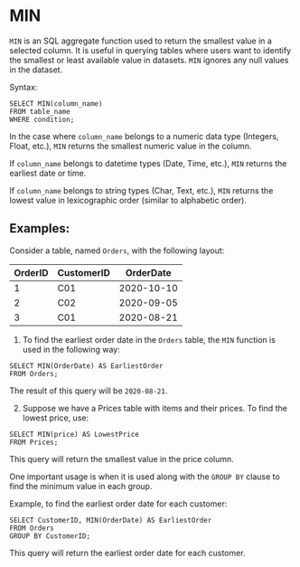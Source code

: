 # MIN

`MIN` is an SQL aggregate function used to return the smallest value in a selected column. It is useful in querying tables where users want to identify the smallest or least available value in datasets. `MIN` ignores any null values in the dataset.

Syntax:

```
SELECT MIN(column_name)
FROM table_name
WHERE condition;
```

In the case where `column_name` belongs to a numeric data type (Integers, Float, etc.), `MIN` returns the smallest numeric value in the column.

If `column_name` belongs to datetime types (Date, Time, etc.), `MIN` returns the earliest date or time.

If `column_name` belongs to string types (Char, Text, etc.), `MIN` returns the lowest value in lexicographic order (similar to alphabetic order).

## Examples:

Consider a table, named `Orders`, with the following layout:

|OrderID|CustomerID|OrderDate|
|---|---|---|
|1|C01|2020-10-10|
|2|C02|2020-09-05|
|3|C01|2020-08-21|

1. To find the earliest order date in the `Orders` table, the `MIN` function is used in the following way:

```
SELECT MIN(OrderDate) AS EarliestOrder
FROM Orders;
```

The result of this query will be `2020-08-21`.

2. Suppose we have a Prices table with items and their prices. To find the lowest price, use:

```
SELECT MIN(price) AS LowestPrice
FROM Prices;
```

This query will return the smallest value in the price column.

One important usage is when it is used along with the `GROUP BY` clause to find the minimum value in each group.

Example, to find the earliest order date for each customer:

```
SELECT CustomerID, MIN(OrderDate) AS EarliestOrder
FROM Orders
GROUP BY CustomerID;
```

This query will return the earliest order date for each customer.
